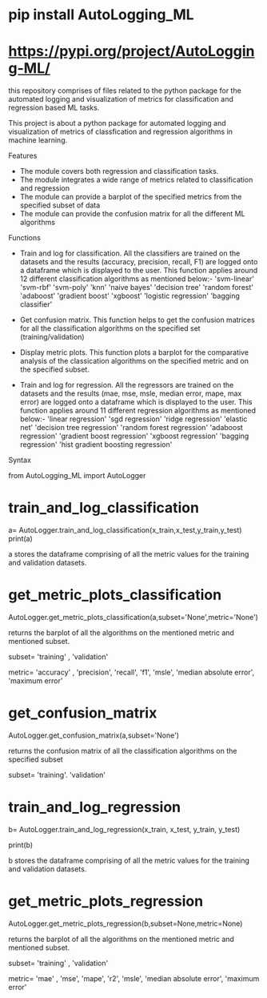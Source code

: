 # pip install AutoLogging_ML

# https://pypi.org/project/AutoLogging-ML/


this repository comprises of files related to the python package for the automated logging and visualization of metrics for classification and regression based ML tasks.

This project is about a python package for automated logging and visualization of metrics of classfication and regression algorithms in machine learning.

Features
* The module covers both regression and classification tasks. 
* The module integrates a wide range of metrics related to classification and regression
* The module can provide a barplot of the specified metrics from the specified subset of data
* The module can provide the confusion matrix for all the different ML algorithms


Functions
* Train and log for classification. All the classifiers are trained on the datasets and the results (accuracy, precision, recall, F1) are logged onto a dataframe which is displayed to the user. This function applies around 12 different classification algorithms as mentioned below:-
'svm-linear'
'svm-rbf'
'svm-poly'
'knn'
'naive bayes'
'decision tree'
'random forest'
'adaboost'
'gradient boost'
'xgboost'
'logistic regression'
'bagging classifier'

* Get confusion matrix. This function helps to get the confusion matrices for all the classification algorithms on the specified set (training/validation)

* Display metric plots. This function plots a barplot for the comparative analysis of the classication algorithms on the specified metric and on the specified subset. 

* Train and log for regression. All the regressors are trained on the datasets and the results (mae, mse, msle, median error, mape, max error) are logged onto a dataframe which is displayed to the user. This function applies around 11 different regression algorithms as mentioned below:- 
'linear regression'
'sgd regression'
'ridge regression'
'elastic net'
'decision tree regression'
'random forest regression'
'adaboost regression'
'gradient boost regression'
'xgboost regression'
'bagging regression'
'hist gradient boosting regression'

Syntax

from AutoLogging_ML import AutoLogger

# train_and_log_classification

a= AutoLogger.train_and_log_classification(x_train,x_test,y_train,y_test)
print(a)

a stores the dataframe comprising of all the metric values for the training and validation datasets. 

# get_metric_plots_classification

AutoLogger.get_metric_plots_classification(a,subset='None',metric='None')

returns the barplot of all the algorithms on the mentioned metric and mentioned subset.

subset= 'training' , 'validation'

metric= 'accuracy' , 'precision', 'recall', 'f1', 'msle', 'median absolute error', 'maximum error'

# get_confusion_matrix

AutoLogger.get_confusion_matrix(a,subset='None')

returns the confusion matrix of all the classification algorithms on the specified subset

subset= 'training'. 'validation'

# train_and_log_regression

b= AutoLogger.train_and_log_regression(x_train, x_test, y_train, y_test)

print(b)


b stores the dataframe comprising of all the metric values for the training and validation datasets.

# get_metric_plots_regression

AutoLogger.get_metric_plots_regression(b,subset=None,metric=None)


returns the barplot of all the algorithms on the mentioned metric and mentioned subset.

subset= 'training' , 'validation'

metric= 'mae' , 'mse', 'mape', 'r2', 'msle', 'median absolute error', 'maximum error'
